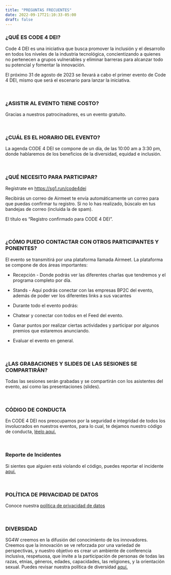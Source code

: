 ```yaml
---
title: "PREGUNTAS FRECUENTES"
date: 2022-09-17T21:10:33-05:00
draft: false
---
```


### ¿QUÉ ES CODE 4 DEI?

Code 4 DEI es una iniciativa que busca promover la inclusión y el desarrollo en todos los niveles de la industria tecnológica, concientizando a quienes no pertenecen a grupos vulnerables y eliminar barreras para alcanzar todo su potencial y fomentar la innovación.

El próximo 31 de agosto de 2023 se llevará a cabo el primer evento de Code 4 DEI, mismo que será el escenario para lanzar la iniciativa.

<br>


### ¿ASISTIR AL EVENTO TIENE COSTO?

Gracias a nuestros patrocinadores, es un evento gratuito.

<br>


### ¿CUÁL ES EL HORARIO DEL EVENTO?

La agenda CODE 4 DEI se compone de un día, de las 10:00 am a 3:30 pm, donde hablaremos de los beneficios de la diversidad, equidad e inclusión.

<br> 

### ¿QUÉ NECESITO PARA PARTICIPAR?

Regístrate en https://sg1.run/code4dei  

Recibirás un correo de Airmeet te envía automáticamente un correo para que puedas confirmar tu registro. Si no lo has realizado, búscalo en tus bandejas de correo (incluida la de spam).

El título es “Registro confirmado para CODE 4 DEI”.

<br>

### ¿CÓMO PUEDO CONTACTAR CON OTROS PARTICIPANTES Y PONENTES?

El evento se transmitirá por una plataforma llamada Airmeet. La plataforma se compone de dos áreas importantes:

 * Recepción - Donde podrás ver las diferentes charlas que tendremos y el programa completo por día.

 * Stands - Aquí podrás conectar con las empresas BP2C del evento, además de poder ver los diferentes links a sus vacantes

 * Durante todo el evento podrás:

 * Chatear y conectar con todos en el Feed del evento.

 * Ganar puntos por realizar ciertas actividades y participar por algunos premios que estaremos anunciando.

 * Evaluar el evento en general.

<br>

### ¿LAS GRABACIONES Y SLIDES DE LAS SESIONES SE COMPARTIRÁN?

Todas las sesiones serán grabadas y se compartirán con los asistentes del evento, así como las presentaciones (slides).

<br>


### CÓDIGO DE CONDUCTA

En CODE 4 DEI nos preocupamos por la seguridad e integridad de todos los involucrados en nuestros eventos, para lo cual, te dejamos nuestro código de conducta, [léelo aquí.](/coc)

<br>

### Reporte de Incidentes

Si sientes que alguien está violando el código, puedes reportar el incidente [aquí.](https://survey.inclusionplusinstitute.com/survey1.aspx?k=SsRTVXTWsTVsPsPsP&lang=0)

<br>

### POLÍTICA DE PRIVACIDAD DE DATOS

Conoce nuestra [política de privacidad de datos](/politica-de-privacidad)

<br>

### DIVERSIDAD

SG4W creemos en la difusión del conocimiento de los innovadores. Creemos que la innovación se ve reforzada por una variedad de perspectivas, y nuestro objetivo es crear un ambiente de conferencia inclusiva, respetuosa, que invite a la participación de personas de todas las razas, etnias, géneros, edades, capacidades, las religiones, y la orientación sexual. Puedes revisar nuestra política de diversidad [aquí.](/diversidad)
